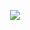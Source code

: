 <p align="center">
  <a href="https://skillicons.dev">
    <img src="https://skillicons.dev/icons?i=html,css,git,c,vim" />
  </a>
</p>

<!---
AramisKrc/AramisKrc is a ✨ special ✨ repository because its `README.md` (this file) appears on your GitHub profile.
You can click the Preview link to take a look at your changes.
--->
